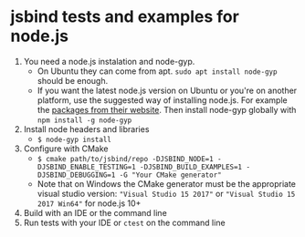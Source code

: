 # jsbind tests and examples for node.js

1. You need a node.js instalation and node-gyp.
    * On Ubuntu they can come from apt. `sudo apt install node-gyp` should be enough.
    * If you want the latest node.js version on Ubuntu or you're on  another platform, use the suggested way of installing node.js. For example the [packages from their website](https://nodejs.org/en/download/). Then install node-gyp globally with `npm install -g node-gyp`
2. Install node headers and libraries
    * `$ node-gyp install`
3. Configure with CMake
    * `$ cmake path/to/jsbind/repo -DJSBIND_NODE=1 -DJSBIND_ENABLE_TESTING=1 -DJSBIND_BUILD_EXAMPLES=1 -DJSBIND_DEBUGGING=1 -G "Your CMake generator"`
    * Note that on Windows the CMake generator must be the appropriate visual studio version: `"Visual Studio 15 2017"` or `"Visual Studio 15 2017 Win64"` for node.js 10+
4. Build with an IDE or the command line
5. Run tests with your IDE or `ctest` on the command line
